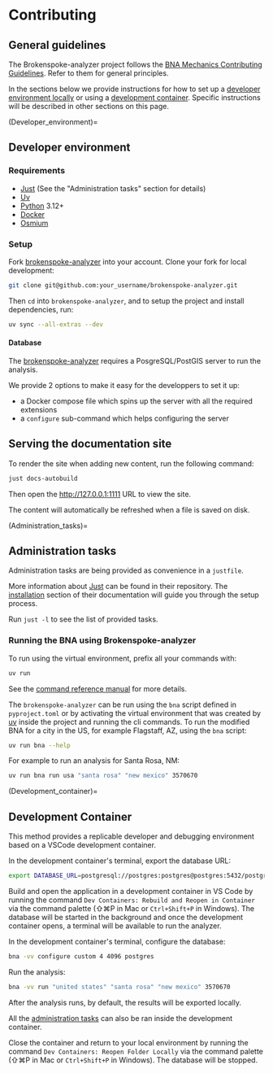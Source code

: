 # Contributing

## General guidelines

The Brokenspoke-analyzer project follows the
[BNA Mechanics Contributing Guidelines](https://peopleforbikes.github.io/contributing/).
Refer to them for general principles.

In the sections below we provide instructions for how to set up a
[developer environment locally](Developer_environment) or using a
[development container](Development_container). Specific instructions will be
described in other sections on this page.

(Developer_environment)=

## Developer environment

### Requirements

- [Just] (See the "Administration tasks" section for details)
- [Uv]
- [Python] 3.12+
- [Docker]
- [Osmium]

### Setup

Fork [brokenspoke-analyzer] into your account. Clone your fork for local
development:

```bash
git clone git@github.com:your_username/brokenspoke-analyzer.git
```

Then `cd` into `brokenspoke-analyzer`, and to setup the project and install
dependencies, run:

```bash
uv sync --all-extras --dev
```

#### Database

The [brokenspoke-analyzer] requires a PosgreSQL/PostGIS server to run the
analysis.

We provide 2 options to make it easy for the developpers to set it up:

- a Docker compose file which spins up the server with all the required
  extensions
- a `configure` sub-command which helps configuring the server

## Serving the documentation site

To render the site when adding new content, run the following command:

```bash
just docs-autobuild
```

Then open the <http://127.0.0.1:1111> URL to view the site.

The content will automatically be refreshed when a file is saved on disk.

(Administration_tasks)=

## Administration tasks

Administration tasks are being provided as convenience in a `justfile`.

More information about [Just] can be found in their repository. The
[installation](https://github.com/casey/just#installation) section of their
documentation will guide you through the setup process.

Run `just -l` to see the list of provided tasks.

[just]: https://github.com/casey/just
[uv]: https://docs.astral.sh/uv/
[python]: https://www.python.org/downloads/
[docker]: https://www.docker.com/get-started/
[osmium]: https://osmcode.org/osmium-tool/

### Running the BNA using Brokenspoke-analyzer

To run using the virtual environment, prefix all your commands with:

```bash
uv run
```

See the
[command reference manual](https://docs.astral.sh/uv/reference/cli/#uv-run) for
more details.

The `brokenspoke-analyzer` can be run using the `bna` script defined in
`pyproject.toml` or by activating the virtual environment that was created by
[uv] inside the project and running the cli commands. To run the modified BNA
for a city in the US, for example Flagstaff, AZ, using the `bna` script:

```bash
uv run bna --help
```

For example to run an analysis for Santa Rosa, NM:

```bash
uv run bna run usa "santa rosa" "new mexico" 3570670
```

[brokenspoke-analyzer]: https://github.com/PeopleForBikes/brokenspoke-analyzer

(Development_container)=

## Development Container

This method provides a replicable developer and debugging environment based on a
VSCode development container.

In the development container's terminal, export the database URL:

```bash
export DATABASE_URL=postgresql://postgres:postgres@postgres:5432/postgres
```

Build and open the application in a development container in VS Code by running
the command `Dev Containers: Rebuild and Reopen in Container` via the command
palette (⇧⌘P in Mac or `Ctrl+Shift+P` in Windows). The database will be started
in the background and once the development container opens, a terminal will be
available to run the analyzer.

In the development container's terminal, configure the database:

```bash
bna -vv configure custom 4 4096 postgres
```

Run the analysis:

```bash
bna -vv run "united states" "santa rosa" "new mexico" 3570670
```

After the analysis runs, by default, the results will be exported locally.

All the [administration tasks](Administration_tasks) can also be ran inside the
development container.

Close the container and return to your local environment by running the command
`Dev Containers: Reopen Folder Locally` via the command palette (⇧⌘P in Mac or
`Ctrl+Shift+P` in Windows). The database will be stopped.
